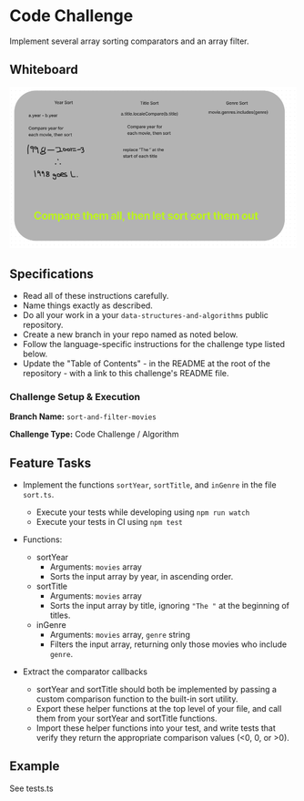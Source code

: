 # Code Challenge

Implement several array sorting comparators and an array filter.

## Whiteboard
![](./CC28.PNG)


## Specifications

- Read all of these instructions carefully.
- Name things exactly as described.
- Do all your work in a your `data-structures-and-algorithms` public repository.
- Create a new branch in your repo named as noted below.
- Follow the language-specific instructions for the challenge type listed below.
- Update the "Table of Contents" - in the README at the root of the repository - with a link to this challenge's README file.

### Challenge Setup & Execution

**Branch Name:** `sort-and-filter-movies`

**Challenge Type:** Code Challenge / Algorithm

## Feature Tasks

- Implement the functions `sortYear`, `sortTitle`, and `inGenre` in the file `sort.ts`.

  - Execute your tests while developing using `npm run watch`
  - Execute your tests in CI using `npm test`

- Functions:
  - sortYear
    - Arguments: `movies` array
    - Sorts the input array by year, in ascending order.
  - sortTitle
    - Arguments: `movies` array
    - Sorts the input array by title, ignoring `"The "` at the beginning of titles.
  - inGenre
    - Arguments: `movies` array, `genre` string
    - Filters the input array, returning only those movies who include `genre`.

- Extract the comparator callbacks
  - sortYear and sortTitle should both be implemented by passing a custom comparison function to the built-in sort utility.
  - Export these helper functions at the top level of your file, and call them from your sortYear and sortTitle functions.
  - Import these helper functions into your test, and write tests that verify they return the appropriate comparison values (<0, 0, or >0).

## Example

See tests.ts


